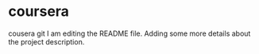 # coursera
cousera git
I am editing the README file. Adding some more details about the project description.
